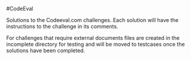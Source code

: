 #CodeEval

Solutions to the Codeeval.com challenges.  Each solution will have the instructions to the challenge in its comments.  

For challenges that require external documents files are created in the incomplete directory for testing and will be moved to testcases once the solutions have been completed.  
